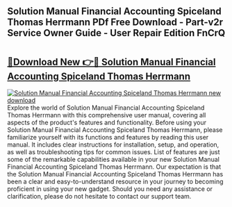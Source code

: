 ## Solution Manual Financial Accounting Spiceland Thomas Herrmann PDf Free Download - Part-v2r Service Owner Guide - User Repair Edition FnCrQ

# <h2><a href="http://bc78715.oget.top/?id=Solution+Manual+Financial+Accounting+Spiceland+Thomas+Herrmann">🔗Download New 👉🔴 Solution Manual Financial Accounting Spiceland Thomas Herrmann</a></h2>

[![Solution Manual Financial Accounting Spiceland Thomas Herrmann new download](https://i.imgur.com/5g1atiW.png)](http://bc78715.oget.top/?id=Solution+Manual+Financial+Accounting+Spiceland+Thomas+Herrmann)
Explore the world of Solution Manual Financial Accounting Spiceland Thomas Herrmann with this comprehensive user manual, covering all aspects of the product's features and functionality. Before using your Solution Manual Financial Accounting Spiceland Thomas Herrmann, please familiarize yourself with its functions and features by reading this user manual. It includes clear instructions for installation, setup, and operation, as well as troubleshooting tips for common issues. List of features are just some of the remarkable capabilities available in your new Solution Manual Financial Accounting Spiceland Thomas Herrmann. Our expectation is that the Solution Manual Financial Accounting Spiceland Thomas Herrmann has been a clear and easy-to-understand resource in your journey to becoming proficient in using your new gadget. Should you need any assistance or clarification, please do not hesitate to contact our support team.
